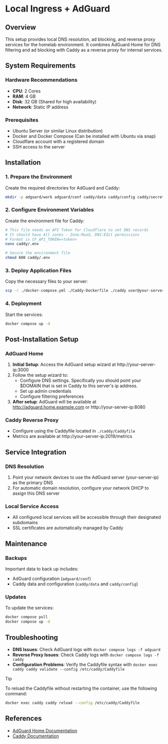 # Local Ingress + AdGuard

## Overview
This setup provides local DNS resolution, ad blocking, and reverse proxy services for the homelab environment. It combines AdGuard Home for DNS filtering and ad blocking with Caddy as a reverse proxy for internal services.

## System Requirements

### Hardware Recommendations
- **CPU**: 2 Cores
- **RAM**: 4 GB
- **Disk**: 32 GB (Shared for high availability)
- **Network**: Static IP address

### Prerequisites
- Ubuntu Server (or similar Linux distribution)
- Docker and Docker Compose (Can be installed with Ubuntu via snap)
- Cloudflare account with a registered domain
- SSH access to the server

## Installation

### 1. Prepare the Environment

Create the required directories for AdGuard and Caddy:
```bash
mkdir -p adguard/work adguard/conf caddy/data caddy/config caddy/secrets
```

### 2. Configure Environment Variables

Create the environment file for Caddy:
```bash
# This file needs an API Token for Cloudflare to set DNS records
# It should have All zones - Zone:Read, DNS:Edit permissions
# Format is CF_API_TOKEN=<token>
nano caddy/.env

# Secure the environment file
chmod 600 caddy/.env
```

### 3. Deploy Application Files

Copy the necessary files to your server:
```bash
scp -r ./docker-compose.yml ./Caddy-Dockerfile ./caddy user@your-server-ip:~/
```

### 4. Deployment

Start the services:
```bash
docker compose up -d
```

## Post-Installation Setup

### AdGuard Home
1. **Initial Setup**: Access the AdGuard setup wizard at http://your-server-ip:3000
2. Follow the setup wizard to:
   - Configure DNS settings. Specifically you should point your $DOMAIN that is set in Caddy to this server's ip address.
   - Set up admin credentials
   - Configure filtering preferences
3. **After setup**: AdGuard will be available at http://adguard.home.example.com or http://your-server-ip:8080

### Caddy Reverse Proxy
- Configure using the Caddyfile located in `./caddy/Caddyfile`
- Metrics are available at http://your-server-ip:2019/metrics

## Service Integration

### DNS Resolution
1. Point your network devices to use the AdGuard server (your-server-ip) as the primary DNS
2. For automatic domain resolution, configure your network DHCP to assign this DNS server

### Local Service Access
- All configured local services will be accessible through their designated subdomains
- SSL certificates are automatically managed by Caddy

## Maintenance

### Backups
Important data to back up includes:
- AdGuard configuration (`adguard/conf`)
- Caddy data and configuration (`caddy/data` and `caddy/config`)

### Updates
To update the services:
```bash
docker compose pull
docker compose up -d
```

## Troubleshooting

- **DNS Issues**: Check AdGuard logs with `docker compose logs -f adguard`
- **Reverse Proxy Issues**: Check Caddy logs with `docker compose logs -f caddy`
- **Configuration Problems**: Verify the Caddyfile syntax with `docker exec caddy caddy validate --config /etc/caddy/Caddyfile`

> [!TIP]
> To reload the Caddyfile without restarting the container, use the following command:
> ```bash
> docker exec caddy caddy reload --config /etc/caddy/Caddyfile
> ```

## References
- [AdGuard Home Documentation](https://github.com/AdguardTeam/AdGuardHome/wiki)
- [Caddy Documentation](https://caddyserver.com/docs/)